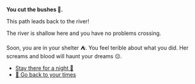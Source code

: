 **You cut the bushes 🌳.**

This path leads back to the river!

The river is shallow here and you have no problems crossing.

Soon, you are in your shelter ⛺. You feel terible about what you did. Her screams and blood will haunt your dreams ☹️.

- [Stay there for a night 🌙](10-2B)
- [🌠 Go back to your times](../1800-won)